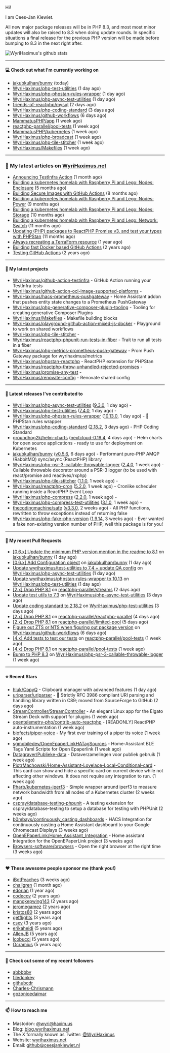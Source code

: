 Hi!

I am Cees-Jan Kiewiet.

All new major package releases will be in PHP 8.3, and most most minor updates will also be raised to 8.3 when doing update rounds. In specific situations a final release for the previous PHP version will be made before bumping to 8.3 in the next right after.

![WyriHaximus's github stats](https://github-readme-stats.vercel.app/api?username=WyriHaximus&show_icons=true)

---

#### 💻 Check out what I'm currently working on

- [jakubkulhan/bunny](https://github.com/jakubkulhan/bunny) (today)
- [WyriHaximus/php-test-utilities](https://github.com/WyriHaximus/php-test-utilities) (1 day ago)
- [WyriHaximus/php-phpstan-rules-wrapper](https://github.com/WyriHaximus/php-phpstan-rules-wrapper) (1 day ago)
- [WyriHaximus/php-async-test-utilities](https://github.com/WyriHaximus/php-async-test-utilities) (1 day ago)
- [friends-of-reactphp/mysql](https://github.com/friends-of-reactphp/mysql) (2 days ago)
- [WyriHaximus/php-coding-standard](https://github.com/WyriHaximus/php-coding-standard) (3 days ago)
- [WyriHaximus/github-workflows](https://github.com/WyriHaximus/github-workflows) (6 days ago)
- [MammatusPHP/app](https://github.com/MammatusPHP/app) (1 week ago)
- [reactphp-parallel/pool-tests](https://github.com/reactphp-parallel/pool-tests) (1 week ago)
- [MammatusPHP/kubernetes](https://github.com/MammatusPHP/kubernetes) (1 week ago)
- [WyriHaximus/php-broadcast](https://github.com/WyriHaximus/php-broadcast) (1 week ago)
- [WyriHaximus/php-tile-stitcher](https://github.com/WyriHaximus/php-tile-stitcher) (1 week ago)
- [WyriHaximus/Makefiles](https://github.com/WyriHaximus/Makefiles) (1 week ago)

---

### 📜 My latest articles on [WyriHaximus.net](https://blog.wyrihaximus.net/)

- [Announcing TestInfra Action](https://blog.wyrihaximus.net/2025/03/announcing-testinfra-action/) (1 month ago)
- [Building a kubernetes homelab with Raspberry Pi and Lego: Nodes: Enclosure](https://blog.wyrihaximus.net/2024/12/building-a-kubernetes-homelab-with-raspberry-pies-and-lego-nodes-enclosure/) (5 months ago)
- [Building Secure Images with GitHub Actions](https://blog.wyrihaximus.net/2024/10/building-secure-images-with-github-actions/) (8 months ago)
- [Building a kubernetes homelab with Raspberry Pi and Lego: Nodes: Power](https://blog.wyrihaximus.net/2024/09/building-a-kubernetes-homelab-with-raspberry-pies-and-lego-nodes-power/) (9 months ago)
- [Building a kubernetes homelab with Raspberry Pi and Lego: Nodes: Storage](https://blog.wyrihaximus.net/2024/08/building-a-kubernetes-homelab-with-raspberry-pies-and-lego-nodes-storage/) (10 months ago)
- [Building a kubernetes homelab with Raspberry Pi and Lego: Network: Switch](https://blog.wyrihaximus.net/2024/07/building-a-kubernetes-homelab-with-raspberry-pies-and-lego-network-switch/) (11 months ago)
- [Updating (PHP) packages to ReactPHP Promise v3, and test your types with PHPStan](https://blog.wyrihaximus.net/2024/06/updating-php-packages-to-reactphp-promise-v3--and-test-your-types-with-phpstan/) (11 months ago)
- [Always recreating a TerraForm resource](https://blog.wyrihaximus.net/2024/04/always-recreating-a-terraform-resource/) (1 year ago)
- [Building fast Docker based GitHub Actions](https://blog.wyrihaximus.net/2023/03/building-fast-docker-based-github-actions/) (2 years ago)
- [Testing GitHub Actions](https://blog.wyrihaximus.net/2023/03/testing-github-actions/) (2 years ago)

---

#### 🌱 My latest projects

- [WyriHaximus/github-action-testinfra](https://github.com/WyriHaximus/github-action-testinfra) - GitHub Action running your TestInfra tests
- [WyriHaximus/github-action-oci-image-supported-platforms](https://github.com/WyriHaximus/github-action-oci-image-supported-platforms) - 
- [WyriHaximus/hacs-prometheus-pushgateway](https://github.com/WyriHaximus/hacs-prometheus-pushgateway) - Home Assistant addon that pushes entity state changes to a Prometheus PushGateway
- [WyriHaximus/php-generative-composer-plugin-tooling](https://github.com/WyriHaximus/php-generative-composer-plugin-tooling) - Tooling for creating generative Composer Plugins
- [WyriHaximus/Makefiles](https://github.com/WyriHaximus/Makefiles) - Makefile building blocks
- [WyriHaximus/playground-github-action-mixed-js-docker](https://github.com/WyriHaximus/playground-github-action-mixed-js-docker) - Playground to work on shared workflows
- [WyriHaximus/php-tile-stitcher](https://github.com/WyriHaximus/php-tile-stitcher) - 
- [WyriHaximus/reactphp-phpunit-run-tests-in-fiber](https://github.com/WyriHaximus/reactphp-phpunit-run-tests-in-fiber) - Trait to run all tests in a fiber
- [WyriHaximus/php-metrics-prometheus-push-gateway](https://github.com/WyriHaximus/php-metrics-prometheus-push-gateway) - Prom Push Gateway package for wyrihaximus/metrics
- [WyriHaximus/phpstan-reactphp](https://github.com/WyriHaximus/phpstan-reactphp) - ReactPHP extension for PHPStan
- [WyriHaximus/reactphp-throw-unhandled-rejected-promises](https://github.com/WyriHaximus/reactphp-throw-unhandled-rejected-promises) - 
- [WyriHaximus/promise-any-test](https://github.com/WyriHaximus/promise-any-test) - 
- [WyriHaximus/renovate-config](https://github.com/WyriHaximus/renovate-config) - Renovate shared config

---

#### 🔭 Latest releases I've contributed to

- [WyriHaximus/php-async-test-utilities](https://github.com/WyriHaximus/php-async-test-utilities) ([9.3.0](https://github.com/WyriHaximus/php-async-test-utilities/releases/tag/9.3.0), 1 day ago) - 
- [WyriHaximus/php-test-utilities](https://github.com/WyriHaximus/php-test-utilities) ([7.4.0](https://github.com/WyriHaximus/php-test-utilities/releases/tag/7.4.0), 1 day ago) - 
- [WyriHaximus/php-phpstan-rules-wrapper](https://github.com/WyriHaximus/php-phpstan-rules-wrapper) ([10.13.0](https://github.com/WyriHaximus/php-phpstan-rules-wrapper/releases/tag/10.13.0), 1 day ago) - 🌯 PHPStan rules wrapper
- [WyriHaximus/php-coding-standard](https://github.com/WyriHaximus/php-coding-standard) ([2.18.2](https://github.com/WyriHaximus/php-coding-standard/releases/tag/2.18.2), 3 days ago) - PHP Coding Standard
- [groundhog2k/helm-charts](https://github.com/groundhog2k/helm-charts) ([nextcloud-0.19.4](https://github.com/groundhog2k/helm-charts/releases/tag/nextcloud-0.19.4), 4 days ago) - Helm charts for open source applications - ready to use for deployment on Kubernetes
- [jakubkulhan/bunny](https://github.com/jakubkulhan/bunny) ([v0.5.6](https://github.com/jakubkulhan/bunny/releases/tag/v0.5.6), 6 days ago) - Performant pure-PHP AMQP (RabbitMQ) sync/async (ReactPHP) library
- [WyriHaximus/php-psr-3-callable-throwable-logger](https://github.com/WyriHaximus/php-psr-3-callable-throwable-logger) ([2.4.0](https://github.com/WyriHaximus/php-psr-3-callable-throwable-logger/releases/tag/2.4.0), 1 week ago) - Callable throwable decorator around a PSR-3 logger (to be used with react/promise and reactivex/rxphp)
- [WyriHaximus/php-tile-stitcher](https://github.com/WyriHaximus/php-tile-stitcher) ([1.1.0](https://github.com/WyriHaximus/php-tile-stitcher/releases/tag/1.1.0), 1 week ago) - 
- [WyriHaximus/reactphp-cron](https://github.com/WyriHaximus/reactphp-cron) ([5.2.0](https://github.com/WyriHaximus/reactphp-cron/releases/tag/5.2.0), 1 week ago) - Cronlike scheduler running inside a ReactPHP Event Loop
- [WyriHaximus/php-compress](https://github.com/WyriHaximus/php-compress) ([2.2.0](https://github.com/WyriHaximus/php-compress/releases/tag/2.2.0), 1 week ago) - 
- [WyriHaximus/php-compress-test-utilities](https://github.com/WyriHaximus/php-compress-test-utilities) ([3.1.0](https://github.com/WyriHaximus/php-compress-test-utilities/releases/tag/3.1.0), 1 week ago) - 
- [thecodingmachine/safe](https://github.com/thecodingmachine/safe) ([v3.3.0](https://github.com/thecodingmachine/safe/releases/tag/v3.3.0), 2 weeks ago) - All PHP functions, rewritten to throw exceptions instead of returning false
- [WyriHaximus/php-fake-php-version](https://github.com/WyriHaximus/php-fake-php-version) ([1.9.14](https://github.com/WyriHaximus/php-fake-php-version/releases/tag/1.9.14), 3 weeks ago) - Ever wanted a fake non-existing version number of PHP, well this package is for you!

---

#### 🔨 My recent Pull Requests

- [[0.6.x] Update the minimum PHP version mention in the readme to 8.1](https://github.com/jakubkulhan/bunny/pull/177) on [jakubkulhan/bunny](https://github.com/jakubkulhan/bunny) (1 day ago)
- [[0.6.x] Add Configuration object](https://github.com/jakubkulhan/bunny/pull/176) on [jakubkulhan/bunny](https://github.com/jakubkulhan/bunny) (1 day ago)
- [Update wyrihaximus/test-utilities to 7.4 &#43; update QA config](https://github.com/WyriHaximus/php-async-test-utilities/pull/288) on [WyriHaximus/php-async-test-utilities](https://github.com/WyriHaximus/php-async-test-utilities) (1 day ago)
- [Update wyrihaximus/phpstan-rules-wrapper to 10.13](https://github.com/WyriHaximus/php-test-utilities/pull/1028) on [WyriHaximus/php-test-utilities](https://github.com/WyriHaximus/php-test-utilities) (1 day ago)
- [[2.x] Drop PHP 8.1](https://github.com/reactphp-parallel/streams/pull/42) on [reactphp-parallel/streams](https://github.com/reactphp-parallel/streams) (2 days ago)
- [Update test utils to 7.3](https://github.com/WyriHaximus/php-async-test-utilities/pull/287) on [WyriHaximus/php-async-test-utilities](https://github.com/WyriHaximus/php-async-test-utilities) (3 days ago)
- [Update coding standard to 2.18.2](https://github.com/WyriHaximus/php-test-utilities/pull/1027) on [WyriHaximus/php-test-utilities](https://github.com/WyriHaximus/php-test-utilities) (3 days ago)
- [[2.x] Drop PHP 8.1](https://github.com/reactphp-parallel/reactphp-parallel/pull/60) on [reactphp-parallel/reactphp-parallel](https://github.com/reactphp-parallel/reactphp-parallel) (4 days ago)
- [[2.x] Drop PHP 8.1](https://github.com/reactphp-parallel/limited-pool/pull/59) on [reactphp-parallel/limited-pool](https://github.com/reactphp-parallel/limited-pool) (5 days ago)
- [Figure out ZTS or NTS when figuring out package version](https://github.com/WyriHaximus/github-workflows/pull/71) on [WyriHaximus/github-workflows](https://github.com/WyriHaximus/github-workflows) (6 days ago)
- [[4.x] Add tests to test our tests](https://github.com/reactphp-parallel/pool-tests/pull/59) on [reactphp-parallel/pool-tests](https://github.com/reactphp-parallel/pool-tests) (1 week ago)
- [[4.x] Drop PHP 8.1](https://github.com/reactphp-parallel/pool-tests/pull/58) on [reactphp-parallel/pool-tests](https://github.com/reactphp-parallel/pool-tests) (1 week ago)
- [Bump to PHP 8.3](https://github.com/WyriHaximus/php-psr-3-callable-throwable-logger/pull/46) on [WyriHaximus/php-psr-3-callable-throwable-logger](https://github.com/WyriHaximus/php-psr-3-callable-throwable-logger) (1 week ago)

---

#### ⭐ Recent Stars

- [hluk/CopyQ](https://github.com/hluk/CopyQ) - Clipboard manager with advanced features (1 day ago)
- [uriparser/uriparser](https://github.com/uriparser/uriparser) -  :hocho: Strictly RFC 3986 compliant URI parsing and handling library written in C89; moved from SourceForge to GitHub (2 days ago)
- [StreamController/StreamController](https://github.com/StreamController/StreamController) - An elegant Linux app for the Elgato Stream Deck with support for plugins (1 week ago)
- [opentelemetry-php/contrib-auto-reactphp](https://github.com/opentelemetry-php/contrib-auto-reactphp) - [READONLY] ReactPHP auto-instrumentation (1 week ago)
- [biofects/piper-voice](https://github.com/biofects/piper-voice) - My first ever training of a piper tts voice (1 week ago)
- [sgmobiledev/OpenEpaperLinkHATagSources](https://github.com/sgmobiledev/OpenEpaperLinkHATagSources) - Home-Assistant BLE Tags Yaml Scripte for Open Epaperlink  (1 week ago)
- [Datagraver/Publieke-data](https://github.com/Datagraver/Publieke-data) - Dataverzamelingen voor publiek gebruik (1 week ago)
- [PiotrMachowski/Home-Assistant-Lovelace-Local-Conditional-card](https://github.com/PiotrMachowski/Home-Assistant-Lovelace-Local-Conditional-card) - This card can show and hide a specific card on current device while not affecting other windows. It does not require any integration to run. (1 week ago)
- [Pharb/kubernetes-iperf3](https://github.com/Pharb/kubernetes-iperf3) - Simple wrapper around iperf3 to measure network bandwidth from all nodes of a Kubernetes cluster (2 weeks ago)
- [cspray/database-testing-phpunit](https://github.com/cspray/database-testing-phpunit) - A testing extension for cspray/database-testing to setup a database for testing with PHPUnit (2 weeks ago)
- [b0mbays/continuously_casting_dashboards](https://github.com/b0mbays/continuously_casting_dashboards) - HACS Integration for continuously casting a Home Assistant dashboard to your Google Chromecast Displays (3 weeks ago)
- [OpenEPaperLink/Home_Assistant_Integration](https://github.com/OpenEPaperLink/Home_Assistant_Integration) - Home assistant Integration for the OpenEPaperLink project (3 weeks ago)
- [Browsers-software/browsers](https://github.com/Browsers-software/browsers) - Open the right browser at the right time (3 weeks ago)

---

#### ❤️ These awesome people sponsor me (thank you!)

- [iBotPeaches](https://github.com/iBotPeaches) (3 weeks ago)
- [challgren](https://github.com/challgren) (1 month ago)
- [edorian](https://github.com/edorian) (1 year ago)
- [codecov](https://github.com/codecov) (2 years ago)
- [mangkepwing143](https://github.com/mangkepwing143) (2 years ago)
- [jeromegamez](https://github.com/jeromegamez) (2 years ago)
- [kristos80](https://github.com/kristos80) (2 years ago)
- [getflights](https://github.com/getflights) (3 years ago)
- [csev](https://github.com/csev) (3 years ago)
- [erikaheidi](https://github.com/erikaheidi) (5 years ago)
- [AllenJB](https://github.com/AllenJB) (5 years ago)
- [lcobucci](https://github.com/lcobucci) (5 years ago)
- [Ocramius](https://github.com/Ocramius) (5 years ago)

---

#### 👯 Check out some of my recent followers

- [abbbbbv](https://github.com/abbbbbv)
- [filedonkey](https://github.com/filedonkey)
- [githubcdr](https://github.com/githubcdr)
- [Charles-Chrismann](https://github.com/Charles-Chrismann)
- [gozonjoedaimar](https://github.com/gozonjoedaimar)

---

#### 📫 How to reach me

- Mastodon: [@wyri@haxim.us](https://toot-toot.wyrihaxim.us/@wyri)
- Blog: [blog.wyrihaximus.net](https://blog.wyrihaximus.net/)
- The X formally known as Twitter: [@WyriHaximus](https://twitter.com/WyriHaximus)
- Website: [wyrihaximus.net](https://wyrihaximus.net/)
- Email: [github@ceesjankiewiet.nl](mailto:github@ceesjankiewiet.nl)
